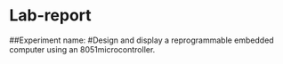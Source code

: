 # Lab-report
##Experiment name:
#Design and display a reprogrammable embedded computer using an 8051microcontroller.
